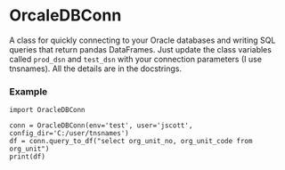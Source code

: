 # OrcaleDBConn
A class for quickly connecting to your Oracle databases and writing SQL queries that return pandas DataFrames. Just update the class variables called ```prod_dsn``` and ```test_dsn``` with your connection parameters (I use tnsnames). All the details are in the docstrings.

### Example
```
import OracleDBConn

conn = OracleDBConn(env='test', user='jscott', config_dir='C:/user/tnsnames')
df = conn.query_to_df("select org_unit_no, org_unit_code from org_unit")
print(df)
```
